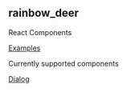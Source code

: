 ## rainbow_deer

React Components

[Examples](https://guo-jianqiang.github.io/rainbow_deer/)

Currently supported components

[Dialog](https://github.com/guo-jianqiang/rainbow_deer/blob/master/packages/dialog/README.md)
